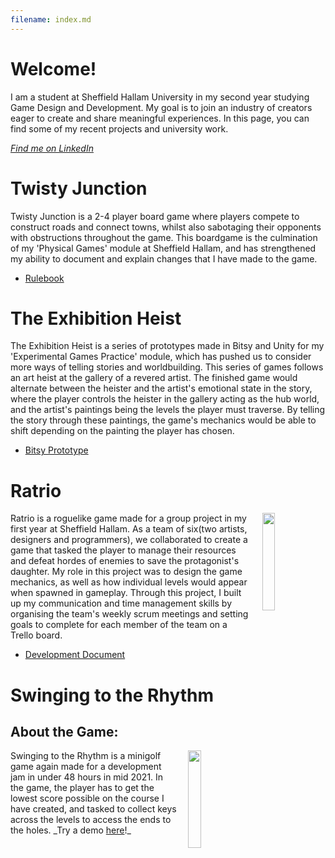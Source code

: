 ```yaml
---
filename: index.md
--- 
```

# Welcome!
I am a student at Sheffield Hallam University in my second year studying Game Design and Development. My goal is to join an industry of creators eager to create and share meaningful experiences. In this page, you can find some of my recent projects and university work.

<i><a href="https://www.linkedin.com/in/alexander-barnes-205a81299/">Find me on LinkedIn</a></i>

# Twisty Junction
Twisty Junction is a 2-4 player board game where players compete to construct roads and connect towns, whilst also sabotaging their opponents with obstructions throughout the game. This boardgame is the culmination of my 'Physical Games' module at Sheffield Hallam, and has strengthened my ability to document and explain changes that I have made to the game.

- <a href="/Portfolio/RulebookV2.pdf">Rulebook</a>

# The Exhibition Heist
The Exhibition Heist is a series of prototypes made in Bitsy and Unity for my 'Experimental Games Practice' module, which has pushed us to consider more ways of telling stories and worldbuilding. This series of games follows an art heist at the gallery of a revered artist. The finished game would alternate between the heister and the artist's emotional state in the story, where the player controls the heister in the gallery acting as the hub world, and the artist's paintings being the levels the player must traverse. By telling the story through these paintings, the game's mechanics would be able to shift depending on the painting the player has chosen.

- <a href="https://banres.itch.io/the-exhibition-heist">Bitsy Prototype</a>

# Ratrio
<img src="/Portfolio/Images/ArcaneIcon.PNG" width="20%" align="right" style="padding-left: 15px;">
Ratrio is a roguelike game made for a group project in my first year at Sheffield Hallam. As a team of six(two artists, designers and programmers), we collaborated to create a game that tasked the player to manage their resources and defeat hordes of enemies to save the protagonist's daughter. My role in this project was to design the game mechanics, as well as how individual levels would appear when spawned in gameplay. Through this project, I built up my communication and time management skills by organising the team's weekly scrum meetings and setting goals to complete for each member of the team on a Trello board.

- <a href="/Portfolio.L4GPBook.pdf">Development Document</a>

# Swinging to the Rhythm
## About the Game:
<img src="/Portfolio/Images/icon.PNG" width="20%" align="right" style="padding-left: 15px;">
Swinging to the Rhythm is a minigolf game again made for a development jam in under 48 hours in mid 2021. In the game, the player has to get the lowest score possible on the course I have created, and tasked to collect keys across the levels to access the ends to the holes.   
_Try a demo <a href="https://banrescoding.github.io/Portfolio/SttR-Demo/">here</a>!_
